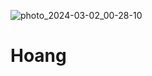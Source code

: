 ![photo_2024-03-02_00-28-10](https://github.com/terris91/terris91/assets/95265895/5c097d5b-8ec1-4fd3-aaa0-64abc67e3cb8)

# Hoang
